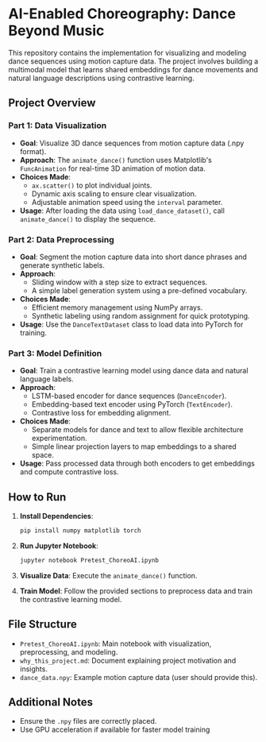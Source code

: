 # AI-Enabled Choreography: Dance Beyond Music

This repository contains the implementation for visualizing and modeling dance sequences using motion capture data. The project involves building a multimodal model that learns shared embeddings for dance movements and natural language descriptions using contrastive learning.

## Project Overview

### Part 1: Data Visualization
- **Goal**: Visualize 3D dance sequences from motion capture data (.npy format).
- **Approach**: The `animate_dance()` function uses Matplotlib's `FuncAnimation` for real-time 3D animation of motion data.
- **Choices Made**: 
  - `ax.scatter()` to plot individual joints.
  - Dynamic axis scaling to ensure clear visualization.
  - Adjustable animation speed using the `interval` parameter.
- **Usage**: After loading the data using `load_dance_dataset()`, call `animate_dance()` to display the sequence.

### Part 2: Data Preprocessing
- **Goal**: Segment the motion capture data into short dance phrases and generate synthetic labels.
- **Approach**: 
  - Sliding window with a step size to extract sequences.
  - A simple label generation system using a pre-defined vocabulary.
- **Choices Made**: 
  - Efficient memory management using NumPy arrays.
  - Synthetic labeling using random assignment for quick prototyping.
- **Usage**: Use the `DanceTextDataset` class to load data into PyTorch for training.

### Part 3: Model Definition
- **Goal**: Train a contrastive learning model using dance data and natural language labels.
- **Approach**: 
  - LSTM-based encoder for dance sequences (`DanceEncoder`).
  - Embedding-based text encoder using PyTorch (`TextEncoder`).
  - Contrastive loss for embedding alignment.
- **Choices Made**: 
  - Separate models for dance and text to allow flexible architecture experimentation.
  - Simple linear projection layers to map embeddings to a shared space.
- **Usage**: Pass processed data through both encoders to get embeddings and compute contrastive loss.

## How to Run

1. **Install Dependencies**:
    ```bash
    pip install numpy matplotlib torch
    ```

2. **Run Jupyter Notebook**:
    ```bash
    jupyter notebook Pretest_ChoreoAI.ipynb
    ```

3. **Visualize Data**: Execute the `animate_dance()` function.

4. **Train Model**: Follow the provided sections to preprocess data and train the contrastive learning model.

## File Structure
- `Pretest_ChoreoAI.ipynb`: Main notebook with visualization, preprocessing, and modeling.
- `why_this_project.md`: Document explaining project motivation and insights.
- `dance_data.npy`: Example motion capture data (user should provide this).

## Additional Notes
- Ensure the `.npy` files are correctly placed.
- Use GPU acceleration if available for faster model training
